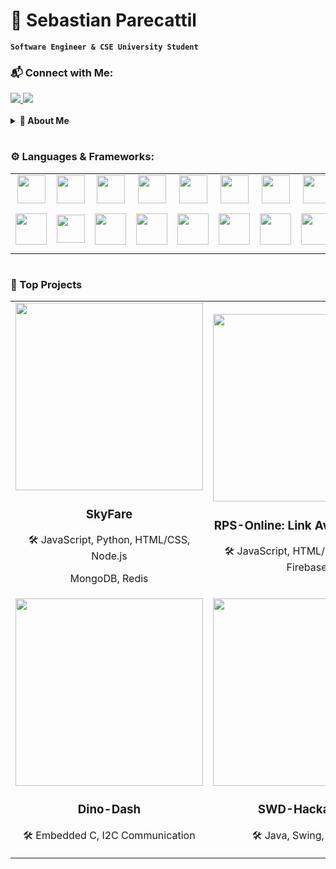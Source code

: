 # 🚀 Sebastian Parecattil

**`Software Engineer & CSE University Student`**

### 📬 Connect with Me:
<div align="left">
  <a href="mailto:sdparecattil@gmail.com">
    <img src="https://img.shields.io/badge/Email-D14836?style=for-the-badge&logo=gmail&logoColor=white" />
  </a>
  <a href="https://linkedin.com/in/sparecattil">
    <img src="https://img.shields.io/badge/LinkedIn-0077B5?style=for-the-badge&logo=linkedin&logoColor=white" />
  </a>
</div>

<br>

<details>
  <summary><strong>📖 About Me</strong></summary>
  <p>
    I am a 4th year student at the University of Iowa majoring in Computer Science and Engineering with a focus on Machine Learning. Through my undergraduate coursework and professional experiences, I have developed strong technical skills in software engineering and        machine learning, complemented by effective communication and interpersonal abilities. I am passionate about continuous learning and eager to contribute to innovative solutions while growing as a professional.
  </p>
</details>

#

### ⚙️ Languages & Frameworks:
<table>
  <tr>
    <td align="center" width="80px"><img width="45px" src="https://cdn.jsdelivr.net/gh/devicons/devicon@latest/icons/java/java-original.svg" /><br></td>
    <td align="center" width="80px"><img width="45px" src="https://cdn.jsdelivr.net/gh/devicons/devicon@latest/icons/python/python-original.svg" /><br></td>
    <td align="center" width="80px"><img width="45px" src="https://cdn.jsdelivr.net/gh/devicons/devicon@latest/icons/cplusplus/cplusplus-original.svg" /><br></td>
    <td align="center" width="80px"><img width="45px" src="https://cdn.jsdelivr.net/gh/devicons/devicon@latest/icons/javascript/javascript-original.svg" /><br></td>
    <td align="center" width="80px"><img width="45px" src="https://cdn.jsdelivr.net/gh/devicons/devicon@latest/icons/matlab/matlab-original.svg" /><br></td>
    <td align="center" width="80px"><img width="45px" src="https://cdn.jsdelivr.net/gh/devicons/devicon@latest/icons/c/c-original.svg" /><br></td>
    <td align="center" width="80px"><img width="45px" src="https://cdn.jsdelivr.net/gh/devicons/devicon@latest/icons/html5/html5-plain-wordmark.svg" /><br></td>
    <td align="center" width="80px"><img width="45px" src="https://cdn.jsdelivr.net/gh/devicons/devicon@latest/icons/css3/css3-plain-wordmark.svg" /><br></td>
    <td align="center" width="80px"><img width="45px" src="https://cdn.jsdelivr.net/gh/devicons/devicon@latest/icons/csharp/csharp-original.svg" /><br></td>
    <td align="center" width="80px"><img width="45px" src="https://cdn.jsdelivr.net/gh/devicons/devicon@latest/icons/subversion/subversion-original.svg" /><br></td>
    <td align="center" width="80px"><img width="45px" src="https://cdn.jsdelivr.net/gh/devicons/devicon@latest/icons/gitlab/gitlab-original.svg" /><br></td>
  </tr>
  <tr>
    <td align="center" width="80px"><img width="50px" src="https://cdn.jsdelivr.net/gh/devicons/devicon@latest/icons/mongodb/mongodb-plain-wordmark.svg" /><br></td>
    <td align="center" width="80px"><img width="45px" src="https://cdn.jsdelivr.net/gh/devicons/devicon@latest/icons/redis/redis-plain-wordmark.svg" /><br></td>
    <td align="center" width="80px"><img width="50px" src="https://cdn.jsdelivr.net/gh/devicons/devicon@latest/icons/postgresql/postgresql-plain-wordmark.svg" /><br></td>
    <td align="center" width="80px"><img width="50px" src="https://cdn.jsdelivr.net/gh/devicons/devicon@latest/icons/firebase/firebase-plain-wordmark.svg" /><br></td>
    <td align="center" width="80px"><img width="50px" src="https://cdn.jsdelivr.net/gh/devicons/devicon@latest/icons/nodejs/nodejs-plain-wordmark.svg" /><br></td>
    <td align="center" width="80px"><img width="50px" src="https://cdn.jsdelivr.net/gh/devicons/devicon@latest/icons/numpy/numpy-plain-wordmark.svg" /><br></td>
    <td align="center" width="80px"><img width="50px" src="https://cdn.jsdelivr.net/gh/devicons/devicon@latest/icons/pandas/pandas-original-wordmark.svg" /><br></td>
    <td align="center" width="80px"><img width="50px" src="https://cdn.jsdelivr.net/gh/devicons/devicon@latest/icons/docker/docker-plain-wordmark.svg" /><br></td>
    <td align="center" width="80px"><img width="70px" src="https://cdn.jsdelivr.net/gh/devicons/devicon@latest/icons/unity/unity-original-wordmark.svg" /><br></td>
    <td align="center" width="80px"><img width="50px" src="https://cdn.jsdelivr.net/gh/devicons/devicon@latest/icons/socketio/socketio-original.svg" /><br></td>
    <td align="center" width="80px"><img width="50px" src="https://cdn.jsdelivr.net/gh/devicons/devicon@latest/icons/jira/jira-original-wordmark.svg" /><br></td>
  </tr>
</table>

#

### 🌟 Top Projects
<table>
  <tr>
    <td align="center">
      <a href="https://github.com/sparecattil/SkyFare">
        <img src="https://github.com/user-attachments/assets/35d684c3-3218-461e-99a6-098e14ba36f4" width="300" />
      </a>
      <h3>SkyFare</h3>
      <p>🛠️ JavaScript, Python, HTML/CSS, Node.js</p><p>MongoDB, Redis</p>
    </td>
    <td align="center">
      <a href="https://github.com/sparecattil/RPS-Online">
        <img src="https://github.com/user-attachments/assets/87b11fa5-0a03-4436-b5ec-71549bb63293" width="300" />
      </a>
      <h3>RPS-Online: Link Available Soon</h3>
      <p>🛠️ JavaScript, HTML/CSS, Node.js, Firebase</p>
    </td>
    <td align="center">
      <a href="https://github.com/sparecattil/Thermo-Sense">
        <img src="https://github.com/user-attachments/assets/6403fef4-9db7-42f4-915d-05ddaa8a624f" width="300" />
      </a>
      <h3>Thermo-Sense</h3>
      <p>🛠️ C++, JavaScript, HTML/CSS, Firebase</p>
    </td>
  </tr>
  <tr>
    <td align="center">
      <a href="https://github.com/sparecattil/Dino-Dash">
        <img src="https://github.com/user-attachments/assets/eeff3720-5271-42d8-8b99-a201f667553c" width="300" />
      </a>
      <h3>Dino-Dash</h3>
      <p>🛠️ Embedded C, I2C Communication</p>
    </td>
    <td align="center">
      <a href="https://github.com/sparecattil/SWD-Hackathon-2023">
        <img src="https://github.com/user-attachments/assets/f59cb17b-5c33-4318-9eb3-b9b3e26f55d5" width="300" />
      </a>
      <h3>SWD-Hackathon</h3>
      <p>🛠️ Java, Swing, MySQL</p>
    </td>
    <td align="center">
      <a href="https://github.com/sparecattil/Garage-Door-Sensor">
        <img src="https://github.com/user-attachments/assets/681e9fe8-a088-4dd2-ad54-92902608ae01" width="300" />
      </a>
      <h3>Garage-Door-Sensor</h3>
      <p>🛠️ C++, MATLAB, Node.js, Firebase</p>
    </td>
  </tr>
</table>



